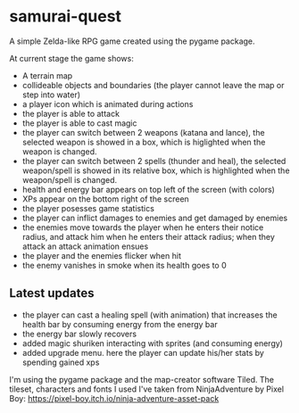 # samurai-quest
A simple Zelda-like RPG game created using the pygame package.

At current stage the game shows:
- A terrain map
- collideable objects and boundaries (the player cannot leave the map or step into water)
- a player icon which is animated during actions
- the player is able to attack
- the player is able to cast magic
- the player can switch between 2 weapons (katana and lance), the selected weapon is showed in a box, which is higlighted when the weapon is changed.
- the player can switch between 2 spells (thunder and heal), the selected weapon/spell is showed in its relative box, which is highlighted when the weapon/spell is changed.
- health and energy bar appears on top left of the screen (with colors)
- XPs appear on the bottom right of the screen
- the player posesses game statistics
- the player can inflict damages to enemies and get damaged by enemies
- the enemies move towards the player when he enters their notice radius, and attack him when he enters their attack radius; when they attack an attack animation ensues
- the player and the enemies flicker when hit
- the enemy vanishes in smoke when its health goes to 0

## Latest updates
- the player can cast a healing spell (with animation) that increases the health bar by consuming energy from the energy bar
- the energy bar slowly recovers
- added magic shuriken interacting with sprites (and consuming energy)
- added upgrade menu. here the player can update his/her stats by spending gained xps


I'm using the pygame package and the map-creator software Tiled. The tileset, characters and fonts I used I've taken from NinjaAdventure by Pixel Boy: https://pixel-boy.itch.io/ninja-adventure-asset-pack